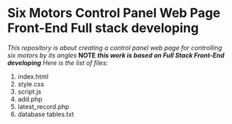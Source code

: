 # Six Motors Control Panel Web Page Front-End Full stack developing 
*This repository is about creating a control panel web page for controlling six motors by its angles*
**NOTE**
***this work is based on Full Stack Front-End developing***
*Here is the list of files:*
1. index.html 
2. style.css
3. script.js
4. add.php
5. latest_record.php
6. database tables.txt


